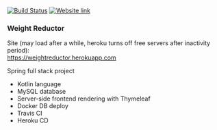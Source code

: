 [![Build Status](https://travis-ci.org/Solidogen/weight-reductor-spring.svg?branch=develop)](https://travis-ci.org/Solidogen/weight-reductor-spring)
[![Website link](https://img.shields.io/badge/Website_Link-https://weightreductor.herokuapp.com-blue.svg)](https://weightreductor.herokuapp.com/)

### Weight Reductor

Site (may load after a while, heroku turns off free servers after inactivity period):\
https://weightreductor.herokuapp.com

Spring full stack project
- Kotlin language
- MySQL database
- Server-side frontend rendering with Thymeleaf
- Docker DB deploy
- Travis CI
- Heroku CD
